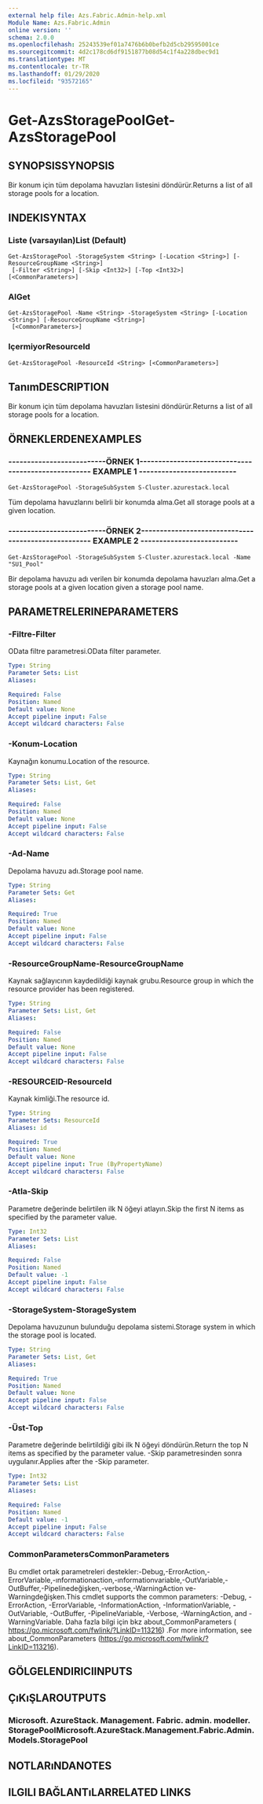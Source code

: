 ```yaml
---
external help file: Azs.Fabric.Admin-help.xml
Module Name: Azs.Fabric.Admin
online version: ''
schema: 2.0.0
ms.openlocfilehash: 25243539ef01a7476b6b0befb2d5cb29595001ce
ms.sourcegitcommit: 4d2c178cd6df9151877b08d54c1f4a228dbec9d1
ms.translationtype: MT
ms.contentlocale: tr-TR
ms.lasthandoff: 01/29/2020
ms.locfileid: "93572165"
---
```

# <span data-ttu-id="f2032-101">Get-AzsStoragePool</span><span class="sxs-lookup"><span data-stu-id="f2032-101">Get-AzsStoragePool</span></span>

## <span data-ttu-id="f2032-102">SYNOPSIS</span><span class="sxs-lookup"><span data-stu-id="f2032-102">SYNOPSIS</span></span>
<span data-ttu-id="f2032-103">Bir konum için tüm depolama havuzları listesini döndürür.</span><span class="sxs-lookup"><span data-stu-id="f2032-103">Returns a list of all storage pools for a location.</span></span>

## <span data-ttu-id="f2032-104">INDEKI</span><span class="sxs-lookup"><span data-stu-id="f2032-104">SYNTAX</span></span>

### <span data-ttu-id="f2032-105">Liste (varsayılan)</span><span class="sxs-lookup"><span data-stu-id="f2032-105">List (Default)</span></span>
```
Get-AzsStoragePool -StorageSystem <String> [-Location <String>] [-ResourceGroupName <String>]
 [-Filter <String>] [-Skip <Int32>] [-Top <Int32>] [<CommonParameters>]
```

### <span data-ttu-id="f2032-106">Al</span><span class="sxs-lookup"><span data-stu-id="f2032-106">Get</span></span>
```
Get-AzsStoragePool -Name <String> -StorageSystem <String> [-Location <String>] [-ResourceGroupName <String>]
 [<CommonParameters>]
```

### <span data-ttu-id="f2032-107">Içermiyor</span><span class="sxs-lookup"><span data-stu-id="f2032-107">ResourceId</span></span>
```
Get-AzsStoragePool -ResourceId <String> [<CommonParameters>]
```

## <span data-ttu-id="f2032-108">Tanım</span><span class="sxs-lookup"><span data-stu-id="f2032-108">DESCRIPTION</span></span>
<span data-ttu-id="f2032-109">Bir konum için tüm depolama havuzları listesini döndürür.</span><span class="sxs-lookup"><span data-stu-id="f2032-109">Returns a list of all storage pools for a location.</span></span>

## <span data-ttu-id="f2032-110">ÖRNEKLERDEN</span><span class="sxs-lookup"><span data-stu-id="f2032-110">EXAMPLES</span></span>

### <span data-ttu-id="f2032-111">--------------------------ÖRNEK 1--------------------------</span><span class="sxs-lookup"><span data-stu-id="f2032-111">-------------------------- EXAMPLE 1 --------------------------</span></span>
```
Get-AzsStoragePool -StorageSubSystem S-Cluster.azurestack.local
```

<span data-ttu-id="f2032-112">Tüm depolama havuzlarını belirli bir konumda alma.</span><span class="sxs-lookup"><span data-stu-id="f2032-112">Get all storage pools at a given location.</span></span>

### <span data-ttu-id="f2032-113">--------------------------ÖRNEK 2--------------------------</span><span class="sxs-lookup"><span data-stu-id="f2032-113">-------------------------- EXAMPLE 2 --------------------------</span></span>
```
Get-AzsStoragePool -StorageSubSystem S-Cluster.azurestack.local -Name "SU1_Pool"
```

<span data-ttu-id="f2032-114">Bir depolama havuzu adı verilen bir konumda depolama havuzları alma.</span><span class="sxs-lookup"><span data-stu-id="f2032-114">Get a storage pools at a given location given a storage pool name.</span></span>

## <span data-ttu-id="f2032-115">PARAMETRELERINE</span><span class="sxs-lookup"><span data-stu-id="f2032-115">PARAMETERS</span></span>

### <span data-ttu-id="f2032-116">-Filtre</span><span class="sxs-lookup"><span data-stu-id="f2032-116">-Filter</span></span>
<span data-ttu-id="f2032-117">OData filtre parametresi.</span><span class="sxs-lookup"><span data-stu-id="f2032-117">OData filter parameter.</span></span>

```yaml
Type: String
Parameter Sets: List
Aliases: 

Required: False
Position: Named
Default value: None
Accept pipeline input: False
Accept wildcard characters: False
```

### <span data-ttu-id="f2032-118">-Konum</span><span class="sxs-lookup"><span data-stu-id="f2032-118">-Location</span></span>
<span data-ttu-id="f2032-119">Kaynağın konumu.</span><span class="sxs-lookup"><span data-stu-id="f2032-119">Location of the resource.</span></span>

```yaml
Type: String
Parameter Sets: List, Get
Aliases: 

Required: False
Position: Named
Default value: None
Accept pipeline input: False
Accept wildcard characters: False
```

### <span data-ttu-id="f2032-120">-Ad</span><span class="sxs-lookup"><span data-stu-id="f2032-120">-Name</span></span>
<span data-ttu-id="f2032-121">Depolama havuzu adı.</span><span class="sxs-lookup"><span data-stu-id="f2032-121">Storage pool name.</span></span>

```yaml
Type: String
Parameter Sets: Get
Aliases: 

Required: True
Position: Named
Default value: None
Accept pipeline input: False
Accept wildcard characters: False
```

### <span data-ttu-id="f2032-122">-ResourceGroupName</span><span class="sxs-lookup"><span data-stu-id="f2032-122">-ResourceGroupName</span></span>
<span data-ttu-id="f2032-123">Kaynak sağlayıcının kaydedildiği kaynak grubu.</span><span class="sxs-lookup"><span data-stu-id="f2032-123">Resource group in which the resource provider has been registered.</span></span>

```yaml
Type: String
Parameter Sets: List, Get
Aliases: 

Required: False
Position: Named
Default value: None
Accept pipeline input: False
Accept wildcard characters: False
```

### <span data-ttu-id="f2032-124">-RESOURCEID</span><span class="sxs-lookup"><span data-stu-id="f2032-124">-ResourceId</span></span>
<span data-ttu-id="f2032-125">Kaynak kimliği.</span><span class="sxs-lookup"><span data-stu-id="f2032-125">The resource id.</span></span>

```yaml
Type: String
Parameter Sets: ResourceId
Aliases: id

Required: True
Position: Named
Default value: None
Accept pipeline input: True (ByPropertyName)
Accept wildcard characters: False
```

### <span data-ttu-id="f2032-126">-Atla</span><span class="sxs-lookup"><span data-stu-id="f2032-126">-Skip</span></span>
<span data-ttu-id="f2032-127">Parametre değerinde belirtilen ilk N öğeyi atlayın.</span><span class="sxs-lookup"><span data-stu-id="f2032-127">Skip the first N items as specified by the parameter value.</span></span>

```yaml
Type: Int32
Parameter Sets: List
Aliases: 

Required: False
Position: Named
Default value: -1
Accept pipeline input: False
Accept wildcard characters: False
```

### <span data-ttu-id="f2032-128">-StorageSystem</span><span class="sxs-lookup"><span data-stu-id="f2032-128">-StorageSystem</span></span>
<span data-ttu-id="f2032-129">Depolama havuzunun bulunduğu depolama sistemi.</span><span class="sxs-lookup"><span data-stu-id="f2032-129">Storage system in which the storage pool is located.</span></span>

```yaml
Type: String
Parameter Sets: List, Get
Aliases: 

Required: True
Position: Named
Default value: None
Accept pipeline input: False
Accept wildcard characters: False
```

### <span data-ttu-id="f2032-130">-Üst</span><span class="sxs-lookup"><span data-stu-id="f2032-130">-Top</span></span>
<span data-ttu-id="f2032-131">Parametre değerinde belirtildiği gibi ilk N öğeyi döndürün.</span><span class="sxs-lookup"><span data-stu-id="f2032-131">Return the top N items as specified by the parameter value.</span></span>
<span data-ttu-id="f2032-132">-Skip parametresinden sonra uygulanır.</span><span class="sxs-lookup"><span data-stu-id="f2032-132">Applies after the -Skip parameter.</span></span>

```yaml
Type: Int32
Parameter Sets: List
Aliases: 

Required: False
Position: Named
Default value: -1
Accept pipeline input: False
Accept wildcard characters: False
```

### <span data-ttu-id="f2032-133">CommonParameters</span><span class="sxs-lookup"><span data-stu-id="f2032-133">CommonParameters</span></span>
<span data-ttu-id="f2032-134">Bu cmdlet ortak parametreleri destekler:-Debug,-ErrorAction,-ErrorVariable,-ınformationaction,-ınformationvariable,-OutVariable,-OutBuffer,-Pipelinedeğişken,-verbose,-WarningAction ve-Warningdeğişken.</span><span class="sxs-lookup"><span data-stu-id="f2032-134">This cmdlet supports the common parameters: -Debug, -ErrorAction, -ErrorVariable, -InformationAction, -InformationVariable, -OutVariable, -OutBuffer, -PipelineVariable, -Verbose, -WarningAction, and -WarningVariable.</span></span> <span data-ttu-id="f2032-135">Daha fazla bilgi için bkz about_CommonParameters ( https://go.microsoft.com/fwlink/?LinkID=113216) .</span><span class="sxs-lookup"><span data-stu-id="f2032-135">For more information, see about_CommonParameters (https://go.microsoft.com/fwlink/?LinkID=113216).</span></span>

## <span data-ttu-id="f2032-136">GÖLGELENDIRICI</span><span class="sxs-lookup"><span data-stu-id="f2032-136">INPUTS</span></span>

## <span data-ttu-id="f2032-137">ÇıKıŞLAR</span><span class="sxs-lookup"><span data-stu-id="f2032-137">OUTPUTS</span></span>

### <span data-ttu-id="f2032-138">Microsoft. AzureStack. Management. Fabric. admin. modeller. StoragePool</span><span class="sxs-lookup"><span data-stu-id="f2032-138">Microsoft.AzureStack.Management.Fabric.Admin.Models.StoragePool</span></span>

## <span data-ttu-id="f2032-139">NOTLARıNDA</span><span class="sxs-lookup"><span data-stu-id="f2032-139">NOTES</span></span>

## <span data-ttu-id="f2032-140">ILGILI BAĞLANTıLAR</span><span class="sxs-lookup"><span data-stu-id="f2032-140">RELATED LINKS</span></span>

